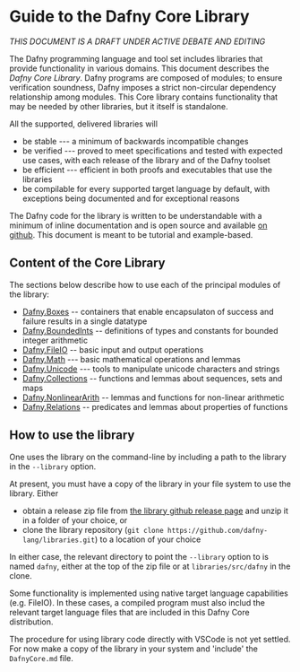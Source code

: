 
# Guide to the Dafny Core Library

_THIS DOCUMENT IS A DRAFT UNDER ACTIVE DEBATE AND EDITING_

The Dafny programming language and tool set includes
libraries that provide functionality in various domains. This document describes 
the _Dafny Core Library_. Dafny programs are composed of modules; to ensure
verification soundness, Dafny imposes a strict non-circular dependency relationship
among modules. This Core library contains functionality that may be needed
by other libraries, but it itself is standalone.

All the supported, delivered libraries will
- be stable --- a minimum of backwards incompatible changes
- be verified --- proved to meet specifications and tested with expected use cases,
with each release of the library and of the Dafny toolset
- be efficient --- efficient in both proofs and executables that use the libraries
- be compilable for every supported target language by default, with exceptions being documented and for exceptional reasons

The Dafny code for the library is written to be understandable with a minimum of inline documentation
and is open source and available [on github](https://github.com/dafny-lang/libraries). This document is
meant to be tutorial and example-based.

## Content of the Core Library

The sections below describe how to use each of the principal modules of the library:
- [Dafny.Boxes](Boxes) -- containers that enable encapsulaton of success and failure results in a single datatype
- [Dafny.BoundedInts](BoundedInts) -- definitions of types and constants for bounded integer arithmetic
- [Dafny.FileIO](FileIO/FileIO) -- basic input and output operations
- [Dafny.Math](Math) --- basic mathematical operations and lemmas
- [Dafny.Unicode](Unicode/Unicode) --- tools to manipulate unicode characters and strings
- [Dafny.Collections](Collections/Collections) -- functions and lemmas about sequences, sets and maps
- [Dafny.NonlinearArith](NonlinearArithmetic/NonlinearArithmetic) --  lemmas and functions for non-linear arithmetic
- [Dafny.Relations](Relations) -- predicates and lemmas about properties of functions


## How to use the library

One uses the library on the command-line by including a path to the library in the `--library` option.

At present, you must have a copy of the library in your file system to use the library. Either
- obtain a release zip file from [the library github release page](https://github.com/dafny-lang/libraries/releases) and unzip it in a folder of your choice, or
- clone the library repository (`git clone https://github.com/dafny-lang/libraries.git`) to a location of your choice

In either case, the relevant directory to point the `--library` option to is named `dafny`, either at the top of the zip file or at `libraries/src/dafny` in the clone. 

Some functionality is implemented using native target language capabilities (e.g. FileIO). In these cases, a compiled program must also includ the relevant target
language files that are included in this Dafny Core distribution.

The procedure for using library code directly with VSCode is not yet settled. For now make a copy of the library in your system and  'include' the `DafnyCore.md` file.

